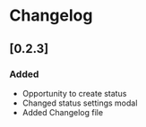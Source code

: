 # Changelog
## [0.2.3]
### Added
 * Opportunity to create status
 * Changed status settings modal
 * Added Changelog file
